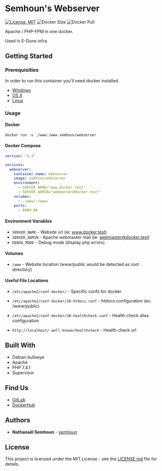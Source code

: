 # Semhoun's Webserver

[![License: MIT](https://img.shields.io/badge/License-MIT-brightgreen.svg)](https://opensource.org/licenses/MIT)  ![Docker Size](https://img.shields.io/docker/image-size/semhoun/webserver)  ![Docker Pull](https://img.shields.io/docker/pulls/semhoun/webserver)

Apache / PHP-FPM in one docker.

Used in E-Dune infra.

## Getting Started

### Prerequisities


In order to run this container you'll need docker installed.

* [Windows](https://docs.docker.com/windows/started)
* [OS X](https://docs.docker.com/mac/started/)
* [Linux](https://docs.docker.com/linux/started/)

### Usage

#### Docker

```shell
docker run -v ./www:/www semhoun/webserver
```
#### Docker Compose
```yaml
version: "3.2"

services:
  webserver:
    container_name: webserver
    image: semhoun/webserver
    environment:
      - SERVER_NAME="www.docker.test"
      - SERVER_ADMIN="webmaster@docker.test"
    volumes:
      - ./www/:/www/
    ports:
      - 8080:80
```

#### Environment Variables

* `SERVER_NAME` - Website url (ie: www.docker.test)
* `SERVER_ADMIN` - Apache webmaster mail (ie: webmaster@docker.test)
* `DEBUG_MODE` - Debug mode (display php errors)

#### Volumes

* `/www` - Website location (www/public would be detected as root directory)

#### Useful File Locations

* `/etc/apache2/conf-docker/` - Specific confs for docker
  
* `/etc/apache2/conf-docker/20-htdocs.conf` - htdocs configuration (ex: /www/public)
* `/etc/apache2/conf-docker/30-healthcheck.conf` - Health check alias configuration
* `http://localhost/.well-known/healthcheck` - Health check url

## Built With

* Debian bullseye
* Apache
* PHP 7.4.1
* Supervisor

## Find Us

* [GitLab](https://gitlab.com/semhoun/docker_webserver)
* [DockerHub](https://hub.docker.com/repository/docker/semhoun/webserver)

## Authors

* **Nathanaël Semhoun** -  [semhoun](https://gitlab.com/semhoun)

## License

This project is licensed under the MIT License - see the [LICENSE.md](LICENSE.md) file for details.
